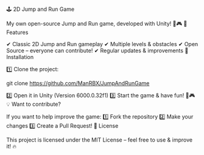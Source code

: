 🕹️ 2D Jump and Run Game

My own open-source Jump and Run game, developed with Unity! 🚀🎮 📌 Features

✔ Classic 2D Jump and Run gameplay ✔ Multiple levels & obstacles ✔ Open Source – everyone can contribute! ✔ Regular updates & improvements 🔧 Installation

1️⃣ Clone the project:

git clone https://github.com/ManRBX/JumpAndRunGame

2️⃣ Open it in Unity (Version 6000.0.32f1) 3️⃣ Start the game & have fun! 🚀🎮 💡 Want to contribute?

If you want to help improve the game: 1️⃣ Fork the repository 2️⃣ Make your changes 3️⃣ Create a Pull Request! 📜 License

This project is licensed under the MIT License – feel free to use & improve it! 🔥

